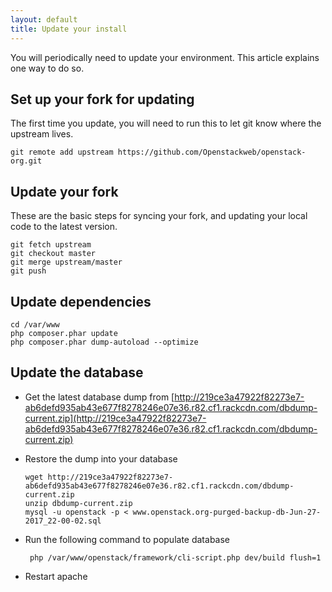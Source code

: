 ```yaml
---
layout: default
title: Update your install
---
```


You will periodically need to update your environment. This article explains one way to do so.

## Set up your fork for updating
The first time you update, you will need to run this to let git know where the upstream lives.
```
git remote add upstream https://github.com/Openstackweb/openstack-org.git
```

## Update your fork
These are the basic steps for syncing your fork, and updating your local code to the latest version.

```
git fetch upstream
git checkout master
git merge upstream/master
git push
```

## Update dependencies

```
cd /var/www
php composer.phar update
php composer.phar dump-autoload --optimize
```

## Update the database
* Get the latest database dump from [http://219ce3a47922f82273e7-ab6defd935ab43e677f8278246e07e36.r82.cf1.rackcdn.com/dbdump-current.zip](http://219ce3a47922f82273e7-ab6defd935ab43e677f8278246e07e36.r82.cf1.rackcdn.com/dbdump-current.zip)

* Restore the dump into your database
  
  ```
  wget http://219ce3a47922f82273e7-ab6defd935ab43e677f8278246e07e36.r82.cf1.rackcdn.com/dbdump-current.zip
  unzip dbdump-current.zip
  mysql -u openstack -p < www.openstack.org-purged-backup-db-Jun-27-2017_22-00-02.sql 
  ```


* Run the following command to populate database

   ```
    php /var/www/openstack/framework/cli-script.php dev/build flush=1
   ```
* Restart apache
